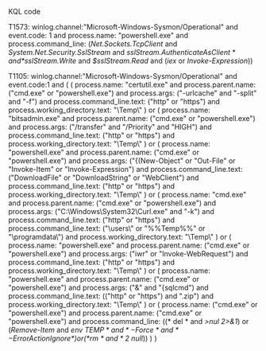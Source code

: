 KQL code

T1573:
    winlog.channel:"Microsoft-Windows-Sysmon/Operational"
    and event.code: 1
    and process.name: "powershell.exe"
    and process.command_line: (*Net.Sockets.TcpClient* and *System.Net.Security.SslStream* and *$sslStream.AuthenticateAsClient* and *$sslStream.Write* and *$sslStream.Read* and (*iex* or *Invoke-Expression*))

T1105:
    winlog.channel:"Microsoft-Windows-Sysmon/Operational" and event.code:1 and (
        (
            process.name: "certutil.exe"
            and process.parent.name: ("cmd.exe" or "powershell.exe")
            and process.args: ("-urlcache" and "-split" and "-f")
            and process.command_line.text: ("http" or "https")
            and process.working_directory.text: "\\Temp\\"
        )
        or
        (
            process.name: "bitsadmin.exe"
            and process.parent.name: ("cmd.exe" or "powershell.exe")
            and process.args: ("/transfer" and "/Priority" and "HIGH")
            and process.command_line.text: ("http" or "https")
            and process.working_directory.text: "\\Temp\\"
        )
        or
        (
            process.name: "powershell.exe"
            and process.parent.name: ("cmd.exe" or "powershell.exe")
            and process.args: ("{(New-Object" or "Out-File" or "Invoke-Item" or "Invoke-Expression")
            and process.command_line.text: ("DownloadFile" or "DownloadString" or "WebClient")
            and process.command_line.text: ("http" or "https")
            and process.working_directory.text: "\\Temp\\"
        )
        or
        (
            process.name: "cmd.exe"
            and process.parent.name: ("cmd.exe" or "powershell.exe")
            and process.args: ("C:\\Windows\\System32\\Curl.exe" and "-k")
            and process.command_line.text: ("http" or "https")
            and process.command_line.text: ("\\users\\" or "%%Temp%%" or "\\programdata\\")
            and process.working_directory.text: "\\Temp\\"
        )
        or
        (
            process.name: "powershell.exe"
            and process.parent.name: ("cmd.exe" or "powershell.exe")
            and process.args: ("iwr" or "Invoke-WebRequest")
            and process.command_line.text: ("http" or "https")
            and process.working_directory.text: "\\Temp\\"
        )
        or
        (
            process.name: "powershell.exe"
            and process.parent.name: ("cmd.exe" or "powershell.exe")
            and process.args: ("&" and "{sqlcmd")
            and process.command_line.text: (("http" or "https") and ".zip")
            and process.working_directory.text: "\\Temp\\"
        )
        or
        (
            process.name: ("cmd.exe" or "powershell.exe")
            and process.parent.name: ("cmd.exe" or "powershell.exe")
            and process.command_line: ((* del * and *\>nul 2\>&1*) or (*Remove-Item* and *$env\:TEMP* and *-Force* and *-ErrorAction Ignore*) or (*rm* and *2\>$null*))
        )
    )
